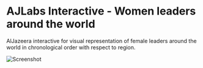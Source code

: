# AJLabs Interactive - Women leaders around the world

AlJazeera interactive for visual representation of female leaders around the world in chronological order with respect to region.


![Screenshot](https://raw.githubusercontent.com/sarmadsaleem/aljazeera-women-leaders-2017/master/screenshot.png)
